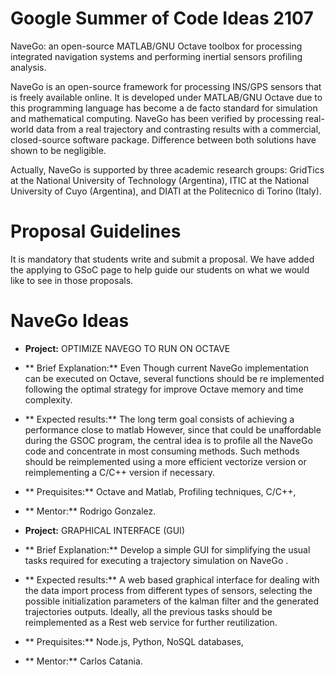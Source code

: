 # Google Summer of Code Ideas 2107


NaveGo: an open-source MATLAB/GNU Octave toolbox for processing integrated navigation systems and performing inertial sensors profiling analysis.

NaveGo is an open-source framework for processing INS/GPS sensors that is freely available online. It is developed under MATLAB/GNU Octave due to this programming language has become a de facto standard for simulation and mathematical computing. NaveGo has been verified by processing real-world data from a real trajectory and contrasting results with a commercial, closed-source software package. Difference between both solutions have shown to be negligible. 

Actually, NaveGo is supported by three academic research groups: GridTics at the National University of Technology (Argentina), ITIC at the National University of Cuyo (Argentina), and DIATI at the Politecnico di Torino (Italy). 


# Proposal Guidelines

It is mandatory that students write and submit a proposal. We have added the applying to GSoC page to help guide our students on what we would like to see in those proposals. 

# NaveGo Ideas


* **Project:**  OPTIMIZE NAVEGO TO RUN ON OCTAVE
* ** Brief Explanation:** Even Though current NaveGo implementation can be executed on Octave, several functions should be re implemented following the optimal strategy for  improve Octave memory and time complexity. 
* ** Expected results:** The long term goal consists of  achieving a performance close to matlab However, since that could be unaffordable during the GSOC program, the central idea is to profile all the NaveGo code and concentrate in most consuming methods.  Such methods should be reimplemented using a more efficient vectorize version or reimplementing a C/C++ version if necessary.
* ** Prequisites:** Octave and Matlab, Profiling techniques, C/C++,
* ** Mentor:**  Rodrigo Gonzalez.

* **Project:** GRAPHICAL INTERFACE (GUI)
* ** Brief Explanation:** Develop a simple GUI for simplifying the usual tasks required for executing a trajectory simulation on NaveGo .
* ** Expected results:** A web based graphical interface for dealing with the data import process from different types of sensors, selecting the possible initialization parameters of the kalman filter and the generated trajectories outputs. Ideally, all the previous tasks should be reimplemented as a Rest web service for further reutilization.
* ** Prequisites:** Node.js, Python, NoSQL databases,
* ** Mentor:**  Carlos Catania.

